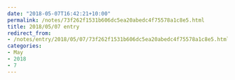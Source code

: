 ```yaml
---
date: "2018-05-07T16:42:21+10:00"
permalink: /notes/73f262f1531b606dc5ea20abedc4f75578a1c8e5.html
title: 2018/05/07 entry
redirect_from:
- /notes/entry/2018/05/07/73f262f1531b606dc5ea20abedc4f75578a1c8e5.html
categories:
- May
- 2018
- 7
---
```

